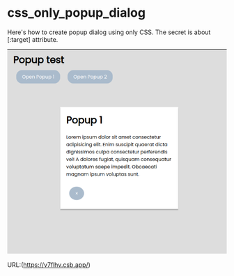# css_only_popup_dialog

Here's how to create popup dialog using only CSS.
The secret is about [:target] attribute.

![Alt text](screenshot.png?raw=true "Screenshot")

URL:(https://v7flhv.csb.app/)
